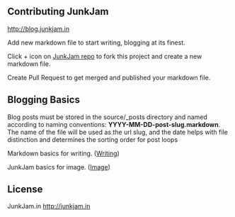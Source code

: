 ## Contributing JunkJam

http://blog.junkjam.in

Add new markdown file to start writing, blogging at its finest.

Click + icon on [JunkJam repo](https://github.com/fasihahmad/octopress-junkjam/tree/master/source/_posts) to fork this project and create a new markdown file.

Create Pull Request to get merged and published your markdown file.

## Blogging Basics

Blog posts must be stored in the source/_posts directory and named according to naming conventions: **YYYY-MM-DD-post-slug.markdown**. The name of the file will be used as the url slug, and the date helps with file distinction and determines the sorting order for post loops

Markdown basics for writing.  ([Writing](https://help.github.com/articles/markdown-basics/))

JunkJam basics for image.  ([Image](http://junkjam.in/doc/image-tag/))

## License
JunkJam.in http://junkjam.in




